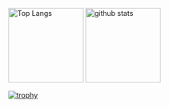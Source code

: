 <p align="left"> 
  <img alt="Top Langs" height="150px" src="https://github-readme-stats.vercel.app/api/top-langs/?username=tatsu0731&layout=compact&count_private=true&show_icons=true&theme=onedark" />
  <img alt="github stats" height="150px" src="https://github-readme-stats.vercel.app/api?username=tatsu0731&count_private=true&show_icons=true&show_icons=true&theme=onedark" />
</p>

[![trophy](https://github-profile-trophy.vercel.app/?username=tatsu0731&theme=onedark&column=7
)](https://github.com/ryo-ma/github-profile-trophy)

